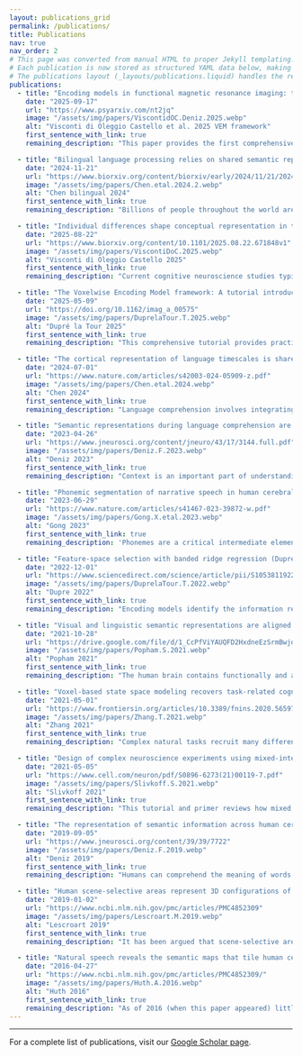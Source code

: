 ```yaml
---
layout: publications_grid
permalink: /publications/
title: Publications
nav: true
nav_order: 2
# This page was converted from manual HTML to proper Jekyll templating.
# Each publication is now stored as structured YAML data below, making it much easier to maintain.
# The publications layout (_layouts/publications.liquid) handles the rendering using the same CSS styling.
publications:
  - title: "Encoding models in functional magnetic resonance imaging: the Voxelwise Encoding Model framework (Visconti di Oleggio Castello, Deniz, et al., PsyArXiv preprint)"
    date: "2025-09-17"
    url: "https://www.psyarxiv.com/nt2jq"
    image: "/assets/img/papers/ViscontidOC.Deniz.2025.webp"
    alt: "Visconti di Oleggio Castello et al. 2025 VEM framework"
    first_sentence_with_link: true
    remaining_description: "This paper provides the first comprehensive guide for creating encoding models with fMRI data, and complements our VEM tutorials. The Voxelwise Encoding Model (VEM) framework extracts features from stimuli or tasks and uses them in encoding models to predict brain activity. When models successfully predict activity in brain regions, we can conclude that information represented in the features is also encoded in those regions. This comprehensive guide makes this powerful methodology accessible to researchers at all levels."

  - title: "Bilingual language processing relies on shared semantic representations that are modulated by each language (Chen et al., bioRxiv preprint)"
    date: "2024-11-21"
    url: "https://www.biorxiv.org/content/biorxiv/early/2024/11/21/2024.06.24.600505.full.pdf"
    image: "/assets/img/papers/Chen.etal.2024.2.webp"
    alt: "Chen bilingual 2024"
    first_sentence_with_link: true
    remaining_description: "Billions of people throughout the world are bilingual and can extract meaning from multiple languages. To determine how semantic representations in the brains of bilinguals can support both shared and distinct processing for different languages, we performed fMRI scans of participants who are fluent in both English and Chinese while they read natural narratives in each language. We find that semantic representations are largely shared between languages. However, there are finer-grained differences that systematically alter how the same meaning is represented between different languages. Thus, semantic brain representations in bilinguals are shared across languages but modulated by each language."

  - title: "Individual differences shape conceptual representation in the brain (Visconti di Oleggio Castello et al., bioRxiv preprint)"
    date: "2025-08-22"
    url: "https://www.biorxiv.org/content/10.1101/2025.08.22.671848v1"
    image: "/assets/img/papers/ViscontiDoC.2025.webp"
    alt: "Visconti di Oleggio Castello 2025"
    first_sentence_with_link: true
    remaining_description: "Current cognitive neuroscience studies typically focus on group averages, ignoring meaningful individual differences that are crucial for developing personalized medical interventions. In this study we develop a new computational framework to measure and interpret individual differences in functional brain maps, and use it to identify individual differences in conceptual representation. We found robust individual differences that reflect cognitive traits unique to each person. This framework enables new precision neuroscience approaches to the study of complex functional representations."

  - title: "The Voxelwise Encoding Model framework: A tutorial introduction to fitting encoding models to fMRI data (Dupré la Tour et al., Imaging Neuroscience)"
    date: "2025-05-09"
    url: "https://doi.org/10.1162/imag_a_00575"
    image: "/assets/img/papers/DuprelaTour.T.2025.webp"
    alt: "Dupré la Tour 2025"
    first_sentence_with_link: true
    remaining_description: "This comprehensive tutorial provides practical guidance on using the Voxelwise Encoding Model (VEM) framework for functional brain mapping. The VEM approach extracts features from stimuli or tasks and uses them in encoding models to predict brain activity. When models successfully predict activity in brain regions, we can conclude that information represented in the features is also encoded in those regions. The tutorial includes hands-on examples with public datasets, code repositories, and interactive notebooks to make this powerful methodology accessible to researchers at all levels."

  - title: "The cortical representation of language timescales is shared between reading and listening (Chen et al., Communications Biology)"
    date: "2024-07-01"
    url: "https://www.nature.com/articles/s42003-024-05909-z.pdf"
    image: "/assets/img/papers/Chen.etal.2024.webp"
    alt: "Chen 2024"
    first_sentence_with_link: true
    remaining_description: "Language comprehension involves integrating low-level sensory inputs into a hierarchy of increasingly high-level features. To recover this hierarchy we mapped the intrinsic timescale of language representation across the cerebral cortex during listening and reading. We find that the timescale of representation is organized similarly for the two modalities."

  - title: "Semantic representations during language comprehension are affected by context (Deniz et al., Journal of Neuroscience)"
    date: "2023-04-26"
    url: "https://www.jneurosci.org/content/jneuro/43/17/3144.full.pdf"
    image: "/assets/img/papers/Deniz.F.2023.webp"
    alt: "Deniz 2023"
    first_sentence_with_link: true
    remaining_description: "Context is an important part of understanding the meaning of natural language, but most neuroimaging studies of meaning use isolated words and isolated sentences with little context. In this study, we examined whether the results of neuroimaging language studies that use out-of-context stimuli generalize to natural language. We find that increasing context improves the quality of neuroimaging data and changes where and how semantic information is represented in the brain. These results suggest that findings from studies using out-of-context stimuli may not generalize to natural language used in daily life."

  - title: "Phonemic segmentation of narrative speech in human cerebral cortex (Gong et al., Nature Communications)"
    date: "2023-06-29"
    url: "https://www.nature.com/articles/s41467-023-39872-w.pdf"
    image: "/assets/img/papers/Gong.X.etal.2023.webp"
    alt: "Gong 2023"
    first_sentence_with_link: true
    remaining_description: 'Phonemes are a critical intermediate element of speech. This fMRI study identifies the brain representation of single phonemes, and of diphones and triphones. We find that many regions in and around the auditory cortex represent phonemes. These regions include classical areas in the dorsal superior temporal gyrus and a larger region in the lateral temporal cortex (where diphone features appear to be represented). Furthermore, we identify regions where phonemic processing and lexical retrieval are intertwined. (Note: this is work done in collaboration with the <a href="http://theunissen.berkeley.edu/">Theunissen lab</a> here at UCB.)'

  - title: "Feature-space selection with banded ridge regression (Dupré la Tour et al., Neuroimage)"
    date: "2022-12-01"
    url: "https://www.sciencedirect.com/science/article/pii/S1053811922008497"
    image: "/assets/img/papers/DuprelaTour.T.2022.webp"
    alt: "Dupre 2022"
    first_sentence_with_link: true
    remaining_description: "Encoding models identify the information represented in brain recordings, but fitting multiple models simultaneously presents several challenges. This paper describes how banded ridge regression can be used to solve these problems. Furthermore, several methods are proposed to address the computational challenge of fitting banded ridge regressions on large numbers of voxels and feature spaces. All implementations are released in an open-source Python package called Himalaya."

  - title: "Visual and linguistic semantic representations are aligned at the border of human visual cortex (Popham et al., Nature Neuroscience)"
    date: "2021-10-28"
    url: "https://drive.google.com/file/d/1_CcPfViYAUQFD2HxdneEzSrmBwjd-QkJ/view"
    image: "/assets/img/papers/Popham.S.2021.webp"
    alt: "Popham 2021"
    first_sentence_with_link: true
    remaining_description: "The human brain contains functionally and anatomically distinct networks for representing semantic information in each sensory modality, and a separate, distributed amodal conceptual network. In this study we examined the spatial organization of visual and amodal semantic functional maps. The pattern of semantic selectivity in these two distinct networks corresponds along the boundary of visual cortex: for visual categories represented posterior to the boundary, the same categories are represented linguistically on the anterior side. These results suggest that these two networks are smoothly joined to form one contiguous map."

  - title: "Voxel-based state space modeling recovers task-related cognitive states in naturalistic fMRI experiments (Zhang et al., Front. Neuro.)"
    date: "2021-05-01"
    url: "https://www.frontiersin.org/articles/10.3389/fnins.2020.565976/full"
    image: "/assets/img/papers/Zhang.T.2021.webp"
    alt: "Zhang 2021"
    first_sentence_with_link: true
    remaining_description: "Complex natural tasks recruit many different functional brain networks, and we understand little about how such tasks are represented in the brain. Here we present a voxel-based state space modeling method for recovering task-related state spaces from human fMRI data. We apply this method to data acquired in a controlled visual attention task and a video game task. We show that each task induces distinct brain states that can be embedded in a low-dimensional state space that reflects task parameters, and that attention increases state separation in the task-related subspace."

  - title: "Design of complex neuroscience experiments using mixed-integer linear programming (Slivkoff and Gallant, Neuron)"
    date: "2021-05-05"
    url: "https://www.cell.com/neuron/pdf/S0896-6273(21)00119-7.pdf"
    image: "/assets/img/papers/Slivkoff.S.2021.webp"
    alt: "Slivkoff 2021"
    first_sentence_with_link: true
    remaining_description: "This tutorial and primer reviews how mixed integer linear programming can be used to optimize the design of complex experiments using many different variables. The approach is particularly useful when designing complex fMRI experiments--such as question answering studies--that aim to manipulate and probe many dimensions simultaneously."

  - title: "The representation of semantic information across human cerebral cortex during listening versus reading is invariant to stimulus modality (Deniz et al., J. Neurosci.)"
    date: "2019-09-05"
    url: "https://www.jneurosci.org/content/39/39/7722"
    image: "/assets/img/papers/Deniz.F.2019.webp"
    alt: "Deniz 2019"
    first_sentence_with_link: true
    remaining_description: "Humans can comprehend the meaning of words from both spoken and written language. It is therefore important to understand the relationship between the brain representations of spoken or written text. Here, we show that although the representation of semantic information in the human brain is quite complex, the semantic representations evoked by listening versus reading are almost identical. These results suggest that the representation of language semantics is independent of the sensory modality through which the semantic information is received."

  - title: "Human scene-selective areas represent 3D configurations of surfaces (Lescroart et al., Neuron)"
    date: "2019-01-02"
    url: "https://www.ncbi.nlm.nih.gov/pmc/articles/PMC4852309"
    image: "/assets/img/papers/Lescroart.M.2019.webp"
    alt: "Lescroart 2019"
    first_sentence_with_link: true
    remaining_description: "It has been argued that scene-selective areas in the human brain represent both the 3D structure of the local visual environment and low-level 2D features that provide cues for 3D structure. To evaluate these hypotheses we developed an encoding model of 3D scene structure and tested it against a model of low-level 2D features. We fit the models to fMRI data recorded while subjects viewed visual scenes. Scene-selective areas represent the distance to and orientation of large surfaces. The most important dimensions of 3D structure are distance and openness."

  - title: "Natural speech reveals the semantic maps that tile human cerebral cortex (Huth et al., Nature)"
    date: "2016-04-27"
    url: "https://www.ncbi.nlm.nih.gov/pmc/articles/PMC4852309/"
    image: "/assets/img/papers/Huth.A.2016.webp"
    alt: "Huth 2016"
    first_sentence_with_link: true
    remaining_description: "As of 2016 (when this paper appeared) little of the human lexical-semantic system had been mapped comprehensively, and the semantic selectivity of most regions was unknown. We collected fMRI while subjects listened to narrative stories, and recovered lexical-semantic maps by voxelwise modeling. We showed that the semantic system is organized into intricate patterns that seem to be consistent across individuals. We then used a generative model to create a detailed semantic atlas. Our results show that most areas within the semantic system represent information about groups of related concepts, and the atlas shows which concepts are represented in each area."
---
```


<!-- This page now uses a proper Jekyll template! The publications data is stored in the YAML front matter
     and rendered using the custom publications layout. This makes it much easier to maintain and follows
     Jekyll best practices while preserving the exact same visual styling. -->

---

For a complete list of publications, visit our [Google Scholar page](https://scholar.google.com/citations?user=nSZG-vcAAAAJ&hl=en).
